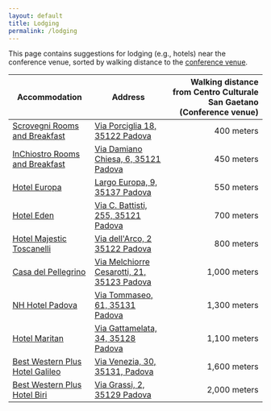 ```yaml
---
layout: default
title: Lodging
permalink: /lodging
---
```


This page contains suggestions for lodging (e.g., hotels) near the
conference venue, sorted by walking distance to the [conference venue](venue).

| Accommodation                                                                                                                                                                                                                                                                                                                                                                                                               | Address                                                                             | Walking distance from Centro Culturale San Gaetano (Conference venue) |
|-----------------------------------------------------------------------------------------------------------------------------------------------------------------------------------------------------------------------------------------------------------------------------------------------------------------------------------------------------------------------------------------------------------------------------|-------------------------------------------------------------------------------------|----------------------------------------------------------------------:|
| [Scrovegni Rooms and Breakfast](http://www.bebscrovegni.it)                                                                                                                                                                                                                                                                                                                                                                 | [Via Porciglia 18, 35122 Padova](https://goo.gl/maps/25UWtNrXmXrB3htw7)             |                                                            400 meters |
| [InChiostro Rooms and Breakfast](https://hotelmania.net/hotel/padua/inchiostro-roomsbreakfast/)                                                                                                                                                                                                                                                                                                                             | [Via Damiano Chiesa, 6, 35121 Padova](https://goo.gl/maps/fUmUSV5wTDL8fMHa8)        |                                                            450 meters |
| [Hotel Europa](https://www.hoteleuropapd.it/)                                                                                                                                                                                                                                                                                                                                                                               | [Largo Europa, 9, 35137 Padova](https://goo.gl/maps/zJskZ5xNyAbg1K2g8)              |                                                            550 meters |
| [Hotel Eden](https://www.hoteledenpadova.it/)                                                                                                                                                                                                                                                                                                                                                                               | [Via C. Battisti, 255, 35121 Padova](https://goo.gl/maps/UwyFygRfcFaFaaJe9)         |                                                            700 meters | 
| [Hotel Majestic Toscanelli](https://www.toscanelli.com/?campaign=CA002630&campaignb&d=30d-xppc&partner=FB-PACK-PPC-15&campaignId=628900441%7C31875850938%7Ckwd-kwd-10430576414%7CCA002630%7C&device=c&network=google&gclid=CjwKCAiAk--dBhABEiwAchIwkUhJejs6m43IJG8EebClefNvW79k1QBl3V1IM4lCZr5IRzuLGXsymRoCpy0QAvD_BwE&clickid=CjwKCAiAk--dBhABEiwAchIwkUhJejs6m43IJG8EebClefNvW79k1QBl3V1IM4lCZr5IRzuLGXsymRoCpy0QAvD_BwE) | [Via dell'Arco, 2 35122 Padova](https://goo.gl/maps/dPZdQdKXMj2AmYG89)              |                                                            800 meters |
| [Casa del Pellegrino](https://www.casadelpellegrino.com/it/index.html)                                                                                                                                                                                                                                                                                                                                                      | [Via Melchiorre Cesarotti, 21, 35123 Padova](https://goo.gl/maps/hbm4A1Vm5mZm5mM36) |                                                          1,000 meters |
| [NH Hotel Padova](https://www.nh-hotels.it/hotel/nh-padova?utm_campaign=local-gmb&utm_medium=organic_search&utm_source=google_gmb&utm_term=langtest)                                                                                                                                                                                                                                                                        | [Via Tommaseo, 61, 35131 Padova](https://goo.gl/maps/ThLJKFqT7m5dqedo9)             |                                                          1,300 meters |
| [Hotel Maritan](https://www.hotelmaritan.it/)                                                                                                                                                                                                                                                                                                                                                                               | [Via Gattamelata, 34, 35128 Padova](https://goo.gl/maps/nMp7aPmbbih6uMReA)          |                                                          1,100 meters |
| [Best Western Plus Hotel Galileo](https://www.hotelgalileopadova.it/)                                                                                                                                                                                                                                                                                                                                                       | [Via Venezia, 30, 35131, Padova](https://goo.gl/maps/R5Xbt1y2wod8FYks5)             |                                                          1,600 meters | 
| [Best Western Plus Hotel Biri](https://www.hotelbiri.com/)                                                                                                                                                                                                                                                                                                                                                                  | [Via Grassi, 2, 35129 Padova](https://goo.gl/maps/bdj25apttR5F67Wk8)                |                                                          2,000 meters |
